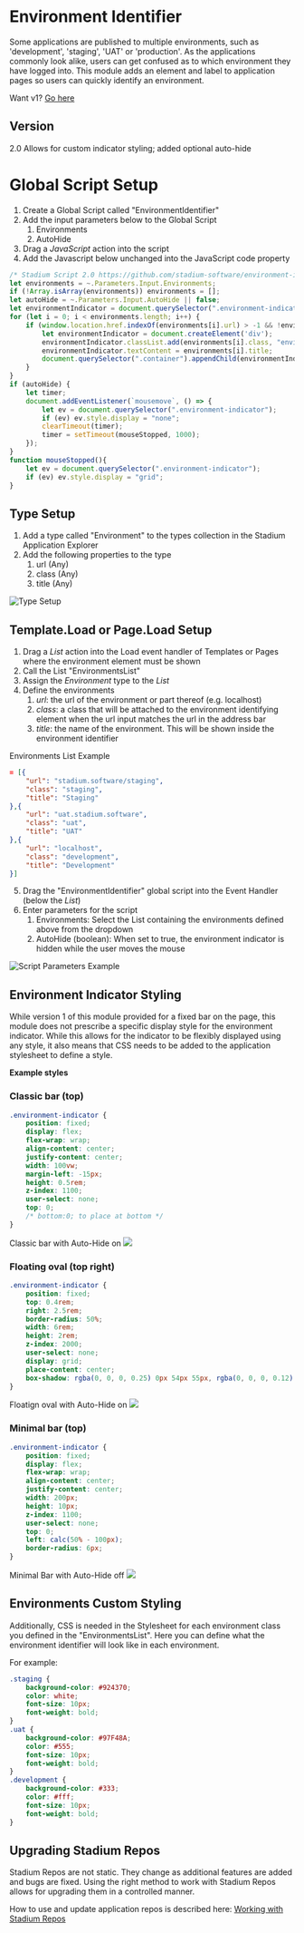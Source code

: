 # Environment Identifier

Some applications are published to multiple environments, such as 'development', 'staging', 'UAT' or 'production'. 
As the applications commonly look alike, users can get confused as to which environment they have logged into. 
This module adds an element and label to application pages so users can quickly identify an environment. 

Want v1? [Go here](v1/)

## Version
2.0 Allows for custom indicator styling; added optional auto-hide

# Global Script Setup
1. Create a Global Script called "EnvironmentIdentifier"
2. Add the input parameters below to the Global Script
   1. Environments
   2. AutoHide
3. Drag a *JavaScript* action into the script
4. Add the Javascript below unchanged into the JavaScript code property
```javascript
/* Stadium Script 2.0 https://github.com/stadium-software/environment-identifier */
let environments = ~.Parameters.Input.Environments;
if (!Array.isArray(environments)) environments = [];
let autoHide = ~.Parameters.Input.AutoHide || false;
let environmentIndicator = document.querySelector(".environment-indicator");
for (let i = 0; i < environments.length; i++) {
    if (window.location.href.indexOf(environments[i].url) > -1 && !environmentIndicator) {
        let environmentIndicator = document.createElement('div');
        environmentIndicator.classList.add(environments[i].class, "environment-indicator");
        environmentIndicator.textContent = environments[i].title;
        document.querySelector(".container").appendChild(environmentIndicator);
    }
}
if (autoHide) {
    let timer;
    document.addEventListener(`mousemove`, () => {
        let ev = document.querySelector(".environment-indicator");
	    if (ev) ev.style.display = "none";
	    clearTimeout(timer);
	    timer = setTimeout(mouseStopped, 1000);
	});
}
function mouseStopped(){
    let ev = document.querySelector(".environment-indicator");
    if (ev) ev.style.display = "grid";
}
```

## Type Setup
1. Add a type called "Environment" to the types collection in the Stadium Application Explorer
2. Add the following properties to the type
   1. url (Any)
   2. class (Any)
   3. title (Any)

![Type Setup](images/EnvironmentType.png)

## Template.Load or Page.Load Setup
1. Drag a *List* action into the Load event handler of Templates or Pages where the environment element must be shown
2. Call the List "EnvironmentsList"
3. Assign the *Environment* type to the *List*
4. Define the environments
   1. *url*: the url of the environment or part thereof (e.g. localhost)
   2. *class*: a class that will be attached to the environment identifying element when the url input matches the url in the address bar
   3. *title*: the name of the environment. This will be shown inside the environment identifier

Environments List Example
```json
= [{
	"url": "stadium.software/staging",
	"class": "staging",
	"title": "Staging"
},{
	"url": "uat.stadium.software",
	"class": "uat",
	"title": "UAT"
},{
	"url": "localhost",
	"class": "development",
	"title": "Development"
}]
```
5. Drag the "EnvironmentIdentifier" global script into the Event Handler (below the *List*)
6. Enter parameters for the script
   1. Environments: Select the List containing the environments defined above from the dropdown
   2. AutoHide (boolean): When set to true, the environment indicator is hidden while the user moves the mouse

![Script Parameters Example](images/GlobalScriptInputs.png)

## Environment Indicator Styling
While version 1 of this module provided for a fixed bar on the page, this module does not prescribe a specific display style for the environment indicator. While this allows for the indicator to be flexibly displayed using any style, it also means that CSS needs to be added to the application stylesheet to define a style. 

**Example styles**

### Classic bar (top)
```css
.environment-indicator {
    position: fixed;
    display: flex;
    flex-wrap: wrap;
    align-content: center;
    justify-content: center;
    width: 100vw;
	margin-left: -15px;
    height: 0.5rem;
    z-index: 1100;
    user-select: none;
    top: 0; 
	/* bottom:0; to place at bottom */
}
```

Classic bar with Auto-Hide on
![](images/Style1.gif)

### Floating oval (top right)
```css
.environment-indicator {
	position: fixed;
	top: 0.4rem;
	right: 2.5rem;
	border-radius: 50%;
	width: 6rem;
	height: 2rem;
	z-index: 2000;
    user-select: none;
	display: grid;
	place-content: center;
	box-shadow: rgba(0, 0, 0, 0.25) 0px 54px 55px, rgba(0, 0, 0, 0.12) 0px -12px 30px, rgba(0, 0, 0, 0.12) 0px 4px 6px, rgba(0, 0, 0, 0.17) 0px 12px 13px, rgba(0, 0, 0, 0.09) 0px -3px 5px;
}
```

Floatign oval with Auto-Hide on
![](images/Style2.gif)

### Minimal bar (top)
```css
.environment-indicator {
    position: fixed;
    display: flex;
    flex-wrap: wrap;
    align-content: center;
    justify-content: center;
    width: 200px;
    height: 10px;
    z-index: 1100;
    user-select: none;
    top: 0;
    left: calc(50% - 100px);
    border-radius: 6px;
}
```

Minimal Bar with Auto-Hide off
![](images/Style3.png)

## Environments Custom Styling
Additionally, CSS is needed in the Stylesheet for each environment class you defined in the "EnvironmentsList". Here you can define what the environment identifier will look like in each environment. 

For example: 

```css
.staging {
	background-color: #924370;
	color: white;
	font-size: 10px;
	font-weight: bold;
}
.uat {
	background-color: #97F48A;
	color: #555;
	font-size: 10px;
	font-weight: bold;
}
.development {
	background-color: #333;
	color: #fff;
	font-size: 10px;
	font-weight: bold;
}
```

## Upgrading Stadium Repos
Stadium Repos are not static. They change as additional features are added and bugs are fixed. Using the right method to work with Stadium Repos allows for upgrading them in a controlled manner. 

How to use and update application repos is described here: [Working with Stadium Repos](https://github.com/stadium-software/samples-upgrading)